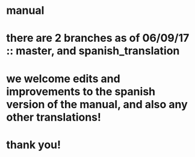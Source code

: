 # manual
# there are 2 branches as of 06/09/17 :: master, and spanish_translation
# we welcome edits and improvements to the spanish version of the manual, and also any other translations!
# thank you!
